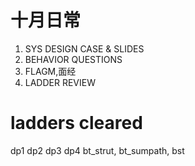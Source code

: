 # 十月日常
1. SYS DESIGN CASE & SLIDES
2. BEHAVIOR QUESTIONS
3. FLAGM,面经
4. LADDER REVIEW

# ladders cleared
dp1 dp2 dp3 dp4
bt_strut, bt_sumpath, bst
